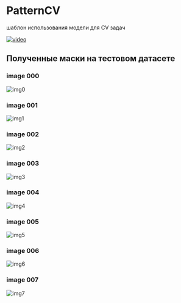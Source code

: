 # PatternCV

шаблон использования модели для CV задач

[![video](./project_video/IMAGE.jpg)](./project_video/IMG_6727.MOV)

## Полученные маски на тестовом датасете

### image 000

![img0](/test_masks/test_mask_000.png)

### image 001

![img1](/test_masks/test_mask_001.png)

### image 002

![img2](/test_masks/test_mask_002.png)

### image 003

![img3](/test_masks/test_mask_003.png)

### image 004

![img4](/test_masks/test_mask_004.png)

### image 005

![img5](/test_masks/test_mask_005.png)

### image 006

![img6](/test_masks/test_mask_006.png)

### image 007

![img7](/test_masks/test_mask_007.png)
